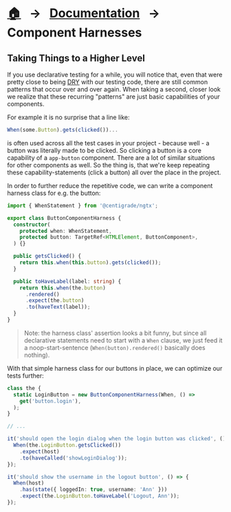 [home]: ../README.md
[overview]: ./overview.md
[addngtx]: ./add-ngtx.md
[builtins]: ./built-in.md
[extensionfns]: ./extending.md
[dry]: https://en.wikipedia.org/wiki/Don%27t_repeat_yourself

# [🏠][home] &nbsp; → &nbsp; [Documentation][overview] &nbsp; → &nbsp; **Component Harnesses**

## Taking Things to a Higher Level

If you use declarative testing for a while, you will notice that, even that were pretty close to being [DRY] with our testing code, there are still common patterns that occur over and over again. When taking a second, closer look we realize that these recurring "patterns" are just basic capabilities of your components.

For example it is no surprise that a line like:

```ts
When(some.Button).gets(clicked())...
```

is often used across all the test cases in your project - because well - a button was literally made to be clicked. So clicking a button is a core capability of a `app-button` component. There are a lot of similar situations for other components as well. So the thing is, that we're keep repeating these capability-statements (click a button) all over the place in the project.

In order to further reduce the repetitive code, we can write a component harness class for e.g. the button:

```ts
import { WhenStatement } from '@centigrade/ngtx';

export class ButtonComponentHarness {
  constructor(
    protected when: WhenStatement,
    protected button: TargetRef<HTMLElement, ButtonComponent>,
  ) {}

  public getsClicked() {
    return this.when(this.button).gets(clicked());
  }

  public toHaveLabel(label: string) {
    return this.when(the.button)
      .rendered()
      .expect(the.button)
      .to(haveText(label));
  }
}
```

> Note: the harness class' assertion looks a bit funny, but since all declarative statements need to start with a `When` clause, we just feed it a noop-start-sentence (`When(button).rendered()` basically does nothing).

With that simple harness class for our buttons in place, we can optimize our tests further:

```ts
class the {
  static LoginButton = new ButtonComponentHarness(When, () =>
    get('button.login'),
  );
}

// ...

it('should open the login dialog when the login button was clicked', () => {
  When(the.LoginButton.getsClicked())
    .expect(host)
    .to(haveCalled('showLoginDialog'));
});

it('should show the username in the logout button', () => {
  When(host)
    .has(state({ loggedIn: true, username: 'Ann' }))
    .expect(the.LoginButton.toHaveLabel('Logout, Ann'));
});
```
